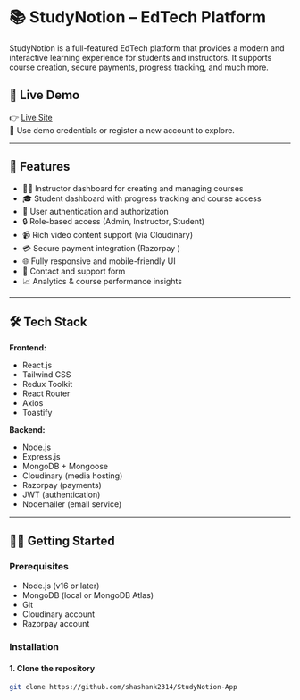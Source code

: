 # 📚 StudyNotion – EdTech Platform

StudyNotion is a full-featured EdTech platform that provides a modern and interactive learning experience for students and instructors. It supports course creation, secure payments, progress tracking, and much more.

## 🔗 Live Demo

👉 [Live Site](https://study-notion-app-two.vercel.app/)  
🔐 Use demo credentials or register a new account to explore.

---

## 🚀 Features

- 👨‍🏫 Instructor dashboard for creating and managing courses
- 🎓 Student dashboard with progress tracking and course access
- 🧾 User authentication and authorization
- 🔒 Role-based access (Admin, Instructor, Student)
- 📹 Rich video content support (via Cloudinary)
- 💳 Secure payment integration (Razorpay )
- 🌐 Fully responsive and mobile-friendly UI
- 📨 Contact and support form
- 📈 Analytics & course performance insights

---

## 🛠️ Tech Stack

**Frontend:**
- React.js
- Tailwind CSS
- Redux Toolkit
- React Router
- Axios
- Toastify

**Backend:**
- Node.js
- Express.js
- MongoDB + Mongoose
- Cloudinary (media hosting)
- Razorpay (payments)
- JWT (authentication)
- Nodemailer (email service)

---

## 🧑‍💻 Getting Started

### Prerequisites

- Node.js (v16 or later)
- MongoDB (local or MongoDB Atlas)
- Git
- Cloudinary account
- Razorpay account

### Installation

#### 1. Clone the repository

```bash
git clone https://github.com/shashank2314/StudyNotion-App
